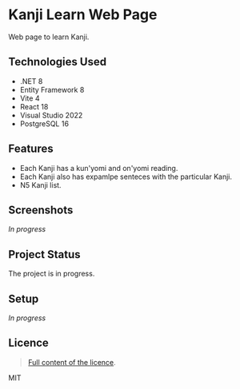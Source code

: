# Kanji Learn Web Page
Web page to learn Kanji.

## Technologies Used
- .NET 8
- Entity Framework 8
- Vite 4
- React 18
- Visual Studio 2022
- PostgreSQL 16

## Features
- Each Kanji has a kun'yomi and on'yomi reading.
- Each Kanji also has expamlpe senteces with the particular Kanji.
- N5 Kanji list.

## Screenshots
_In progress_

## Project Status
The project is in progress.

## Setup
_In progress_

## Licence
> [Full content of the licence](#link_to_licence).

MIT